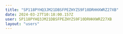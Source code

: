 ```yaml
---
title: "SP118PYHQ3JM21DBSFPEZHYZS9F10DRHHXWRZ27XB"
date: 2024-03-27T10:18:00.157Z
user: SP118PYHQ3JM21DBSFPEZHYZS9F10DRHHXWRZ27XB
layout: "users"
---
```

    